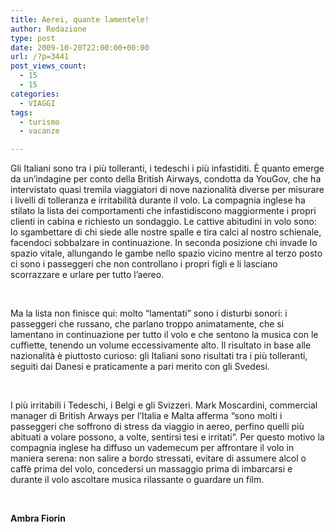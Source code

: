 ```yaml
---
title: Aerei, quante lamentele!
author: Redazione
type: post
date: 2009-10-20T22:00:00+00:00
url: /?p=3441
post_views_count:
  - 15
  - 15
categories:
  - VIAGGI
tags:
  - turismo
  - vacanze

---
```

Gli Italiani sono tra i pi&ugrave; tolleranti, i tedeschi i pi&ugrave; infastiditi. &Egrave; quanto emerge da un&#8217;indagine per conto della British Airways, condotta da YouGov, che ha intervistato quasi tremila viaggiatori di nove nazionalit&agrave; diverse per misurare i livelli di tolleranza e irritabilit&agrave; durante il volo. La compagnia inglese ha stilato la lista dei comportamenti che infastidiscono maggiormente i propri clienti in cabina e richiesto un sondaggio. Le cattive abitudini in volo sono: lo sgambettare di chi siede alle nostre spalle e tira calci al nostro schienale, facendoci sobbalzare in continuazione. In seconda posizione chi invade lo spazio vitale, allungando le gambe nello spazio vicino mentre al terzo posto ci sono i passeggeri che non controllano i propri figli e li lasciano scorrazzare e urlare per tutto l&#8217;aereo.

&nbsp;

Ma la lista non finisce qui: molto &ldquo;lamentati&rdquo; sono i disturbi sonori: i passeggeri che russano, che parlano troppo animatamente, che si lamentano in continuazione per tutto il volo e che sentono la musica con le cuffiette, tenendo un volume eccessivamente alto. Il risultato in base alle nazionalit&agrave; &egrave; piuttosto curioso: gli Italiani sono risultati tra i pi&ugrave; tolleranti, seguiti dai Danesi e praticamente a pari merito con gli Svedesi.

&nbsp;

I pi&ugrave; irritabili i Tedeschi, i Belgi e gli Svizzeri. Mark Moscardini, commercial manager di British Arways per l&#8217;Italia e Malta afferma &ldquo;sono molti i passeggeri che soffrono di stress da viaggio in aereo, perfino quelli pi&ugrave; abituati a volare possono, a volte, sentirsi tesi e irritati&rdquo;. Per questo motivo la compagnia inglese ha diffuso un vademecum per affrontare il volo in maniera serena: non salire a bordo stressati, evitare di assumere alcol o caff&egrave; prima del volo, concedersi un massaggio prima di imbarcarsi e durante il volo ascoltare musica rilassante o guardare un film.

&nbsp;

**Ambra Fiorin**